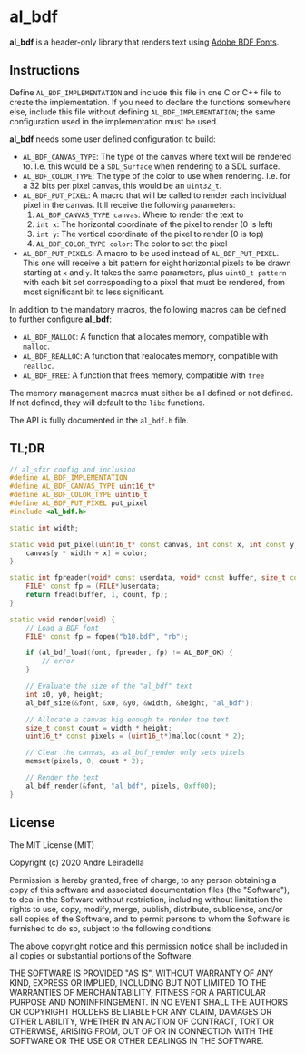 # al_bdf

**al_bdf** is a header-only library that renders text using
[Adobe BDF Fonts](https://adobe-type-tools.github.io/font-tech-notes/pdfs/5005.BDF_Spec.pdf).

## Instructions

Define `AL_BDF_IMPLEMENTATION` and include this file in one C or C++ file to
create the implementation. If you need to declare the functions somewhere
else, include this file without defining `AL_BDF_IMPLEMENTATION`; the same
configuration used in the implementation must be used.

**al_bdf** needs some user defined configuration to build:

* `AL_BDF_CANVAS_TYPE`: The type of the canvas where text will be rendered to.
  I.e. this would be a `SDL_Surface` when rendering to a SDL surface.
* `AL_BDF_COLOR_TYPE`: The type of the color to use when rendering. I.e. for a
  32 bits per pixel canvas, this would be an `uint32_t`.
* `AL_BDF_PUT_PIXEL`: A macro that will be called to render each individual
  pixel in the canvas. It'll receive the following parameters:
    1. `AL_BDF_CANVAS_TYPE canvas`: Where to render the text to
    1. `int x`: The horizontal coordinate of the pixel to render (0 is left)
    1. `int y`: The vertical coordinate of the pixel to render (0 is top)
    1. `AL_BDF_COLOR_TYPE color`: The color to set the pixel
* `AL_BDF_PUT_PIXELS`: A macro to be used instead of `AL_BDF_PUT_PIXEL`. This
  one will receive a bit pattern for eight horizontal pixels to be drawn
  starting at `x` and `y`. It takes the same parameters, plus `uint8_t pattern`
  with each bit set corresponding to a pixel that must be rendered, from most
  significant bit to less significant.

In addition to the mandatory macros, the following macros can be defined to
further configure **al_bdf**:

* `AL_BDF_MALLOC`: A function that allocates memory, compatible with `malloc`.
* `AL_BDF_REALLOC`: A function that realocates memory, compatible with
  `realloc`.
* `AL_BDF_FREE`: A function that frees memory, compatible with `free`

The memory management macros must either be all defined or not defined. If not
defined, they will default to the `libc` functions.

The API is fully documented in the `al_bdf.h` file.

## TL;DR

```cpp
// al_sfxr config and inclusion
#define AL_BDF_IMPLEMENTATION
#define AL_BDF_CANVAS_TYPE uint16_t*
#define AL_BDF_COLOR_TYPE uint16_t
#define AL_BDF_PUT_PIXEL put_pixel
#include <al_bdf.h>

static int width;

static void put_pixel(uint16_t* const canvas, int const x, int const y, uint16_t color) {
    canvas[y * width + x] = color;
}

static int fpreader(void* const userdata, void* const buffer, size_t const count) {
    FILE* const fp = (FILE*)userdata;
    return fread(buffer, 1, count, fp);
}

static void render(void) {
    // Load a BDF font
    FILE* const fp = fopen("b10.bdf", "rb");

    if (al_bdf_load(font, fpreader, fp) != AL_BDF_OK) {
        // error
    }

    // Evaluate the size of the "al_bdf" text
    int x0, y0, height;
    al_bdf_size(&font, &x0, &y0, &width, &height, "al_bdf");

    // Allocate a canvas big enough to render the text
    size_t const count = width * height;
    uint16_t* const pixels = (uint16_t*)malloc(count * 2);

    // Clear the canvas, as al_bdf_render only sets pixels
    memset(pixels, 0, count * 2);

    // Render the text
    al_bdf_render(&font, "al_bdf", pixels, 0xff00);
}
```

## License

The MIT License (MIT)

Copyright (c) 2020 Andre Leiradella

Permission is hereby granted, free of charge, to any person obtaining a copy
of this software and associated documentation files (the "Software"), to deal
in the Software without restriction, including without limitation the rights
to use, copy, modify, merge, publish, distribute, sublicense, and/or sell
copies of the Software, and to permit persons to whom the Software is
furnished to do so, subject to the following conditions:

The above copyright notice and this permission notice shall be included in all
copies or substantial portions of the Software.

THE SOFTWARE IS PROVIDED "AS IS", WITHOUT WARRANTY OF ANY KIND, EXPRESS OR
IMPLIED, INCLUDING BUT NOT LIMITED TO THE WARRANTIES OF MERCHANTABILITY,
FITNESS FOR A PARTICULAR PURPOSE AND NONINFRINGEMENT. IN NO EVENT SHALL THE
AUTHORS OR COPYRIGHT HOLDERS BE LIABLE FOR ANY CLAIM, DAMAGES OR OTHER
LIABILITY, WHETHER IN AN ACTION OF CONTRACT, TORT OR OTHERWISE, ARISING FROM,
OUT OF OR IN CONNECTION WITH THE SOFTWARE OR THE USE OR OTHER DEALINGS IN THE
SOFTWARE.
